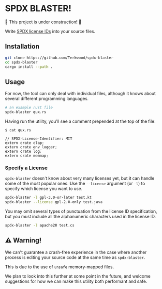 # SPDX BLASTER!

🚧 This project is under construction! 🚧 

Write [SPDX license IDs](https://spdx.dev/ids/) into your source files. 

## Installation

```sh
git clone https://github.com/Terkwood/spdx-blaster
cd spdx-blaster
cargo install --path .
```

## Usage

For now, the tool can only deal with individual files, although it knows about several different programming languages.

```sh
# an example rust file
spdx-blaster qux.rs
```

Having run the utility, you'll see a comment prepended at the top of the file:

```text
$ cat qux.rs

// SPDX-License-Identifier: MIT
extern crate clap;
extern crate env_logger;
extern crate log;
extern crate memmap;
```

### Specify a License

`spdx-blaster` doesn't know about very many licenses yet, but it
can handle some of the most popular ones.  Use the `--license` argument (or `-l`) to specify which license you want to use.

```sh
spdx-blaster -l gpl-3.0-or-later test.kt
spdx-blaster --license gpl-2.0-only test.java
```

You may omit several types of punctuation from the
license ID specification, but you must include
all the alphanumeric characters used in the license ID.

```sh
spdx-blaster -l apache20 test.cs
```

## ⚠️ Warning!

We can't guarantee a crash-free experience in the case where another process is editing your source code at the same time as `spdx-blaster`. 

This is due to the use of `unsafe` memory-mapped files.

We plan to look into this further at some point in the future, and welcome suggestions for how we can make this utility both performant and safe. 
